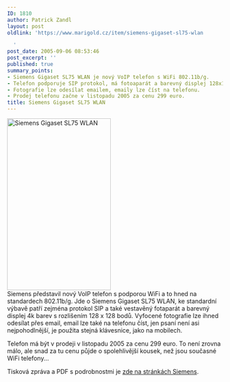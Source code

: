 ```yaml
---
ID: 1810
author: Patrick Zandl
layout: post
oldlink: 'https://www.marigold.cz/item/siemens-gigaset-sl75-wlan

  '
post_date: 2005-09-06 08:53:46
post_excerpt: ''
published: true
summary_points:
- Siemens Gigaset SL75 WLAN je nový VoIP telefon s WiFi 802.11b/g.
- Telefon podporuje SIP protokol, má fotoaparát a barevný displej 128x128.
- Fotografie lze odesílat emailem, emaily lze číst na telefonu.
- Prodej telefonu začne v listopadu 2005 za cenu 299 euro.
title: Siemens Gigaset SL75 WLAN
---
```


<div class="rightbox"><img src="/wp-content/uploads/20050906-SL75WLAN.jpg" alt="Siemens Gigaset SL75 WLAN" width="242" height="400" /></div>Siemens představil nový VoIP telefon s podporou WiFi a to hned na standardech 802.11b/g. Jde o Siemens Gigaset SL75 WLAN, ke standardní výbavě patří zejména protokol SIP a také vestavěný fotaparát a barevný displej 4k barev s rozlišením 128 x 128 bodů. Vyfocené fotografie lze ihned odesílat přes email, email lze také na telefonu číst, jen psaní není asi nejpohodlnější, je použita stejná klávesnice, jako na mobilech. </p>

<p>Telefon má být v prodeji v listopadu 2005 za cenu 299 euro. To není zrovna málo, ale snad za tu cenu půjde o spolehlivější kousek, než jsou současné WiFi telefony...</p>

<p>Tisková zpráva a PDF s podrobnostmi je <a href="http://communications.siemens.com/cds/frontdoor/0,2241,hq_en_0_116284_rArNrNrNrN_1%253A113882_2%253A3,00.html">zde na stránkách Siemens</a>.
</p>
